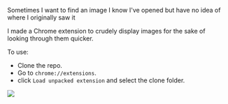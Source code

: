 Sometimes I want to find an image I know I've opened but have no idea of where I originally saw it

I made a Chrome extension to crudely display images for the sake of looking through them quicker.

To use:

* Clone the repo.
* Go to `chrome://extensions`.
* click `Load unpacked extension` and select the clone folder.

<img src="/sample.gif?raw=true"></img>